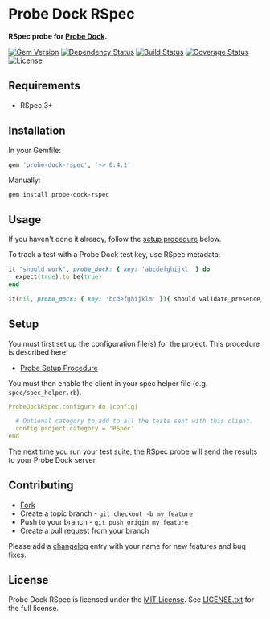 # Probe Dock RSpec

**RSpec probe for [Probe Dock](https://github.com/probe-dock/probe-dock).**

[![Gem Version](https://badge.fury.io/rb/probe-dock-rspec.svg)](http://badge.fury.io/rb/probe-dock-rspec)
[![Dependency Status](https://gemnasium.com/probe-dock/probe-dock-rspec.svg)](https://gemnasium.com/probe-dock/probe-dock-rspec)
[![Build Status](https://secure.travis-ci.org/probe-dock/probe-dock-rspec.svg)](http://travis-ci.org/probe-dock/probe-dock-rspec)
[![Coverage Status](https://coveralls.io/repos/probe-dock/probe-dock-rspec/badge.svg)](https://coveralls.io/r/probe-dock/probe-dock-rspec?branch=master)
[![License](https://img.shields.io/github/license/probe-dock/probe-dock-rspec.svg)](LICENSE.txt)

## Requirements

* RSpec 3+

## Installation

In your Gemfile:

```rb
gem 'probe-dock-rspec', '~> 0.4.1'
```

Manually:

    gem install probe-dock-rspec

## Usage

If you haven't done it already, follow the [setup procedure](#setup) below.

To track a test with a Probe Dock test key, use RSpec metadata:

```rb
it "should work", probe_dock: { key: 'abcdefghijkl' } do
  expect(true).to be(true)
end

it(nil, probe_dock: { key: 'bcdefghijklm' }){ should validate_presence_of(:name) }
```

<a name="setup"></a>
## Setup

You must first set up the configuration file(s) for the project.
This procedure is described here:

* [Probe Setup Procedure](https://github.com/probe-dock/probe-dock-clients#setup-procedure)

You must then enable the client in your spec helper file (e.g. `spec/spec_helper.rb`).

```yml
ProbeDockRSpec.configure do |config|

  # Optional category to add to all the tests sent with this client.
  config.project.category = 'RSpec'
end
```

The next time you run your test suite, the RSpec probe will send the results to your Probe Dock server.

## Contributing

* [Fork](https://help.github.com/articles/fork-a-repo)
* Create a topic branch - `git checkout -b my_feature`
* Push to your branch - `git push origin my_feature`
* Create a [pull request](http://help.github.com/pull-requests/) from your branch

Please add a [changelog](CHANGELOG.md) entry with your name for new features and bug fixes.

## License

Probe Dock RSpec is licensed under the [MIT License](http://opensource.org/licenses/MIT).
See [LICENSE.txt](LICENSE.txt) for the full license.
